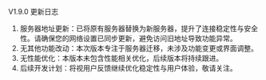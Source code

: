 V1.9.0 更新日志

1. 服务器地址更新：已将原有服务器替换为新服务器，提升了连接稳定性与安全性。请确保您的网络设置已同步更新，避免访问旧地址导致功能异常。
2. 无其他功能改动：本次版本专注于服务器迁移，未涉及功能变更或界面调整。
3. 无性能优化：本版本未包含性能相关优化，后续版本将持续跟进。
4. 后续开发计划：将视用户反馈继续优化稳定性与用户体验，敬请关注。

